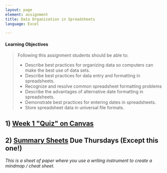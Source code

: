 ```yaml
---
layout: page
element: assignment
title: Data Organization in Spreadsheets                
language: Excel

---
```


#### Learning Objectives

> Following this assignment students should be able to:
>
> - Describe best practices for organizing data so computers can make the best use of data sets.
> - Describe best practices for data entry and formatting in spreadsheets.
> - Recognize and resolve common spreadsheet formatting problems
> - Describe the advantages of alternative date formatting in spreadsheets.
> - Demonstrate best practices for entering dates in spreadsheets.
> - Store spreadsheet data in universal file formats.



## 1) [Week 1 "Quiz" on Canvas](https://canvas.uw.edu/courses/1342171/quizzes/1159687)


## 2) [Summary Sheets](https://canvas.uw.edu/courses/1273428/assignments/4761919) Due Thursdays (Except this one!)
_This is a sheet of paper where you use a writing instrument to create a mindmap / cheat sheet._
